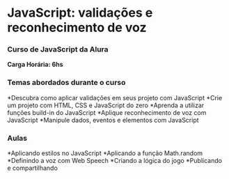 # JavaScript: validações e reconhecimento de voz

### Curso de JavaScript da Alura
**Carga Horária: 6hs**

### Temas abordados durante o curso
*Descubra como aplicar validações em seus projeto com JavaScript
*Crie um projeto com HTML, CSS e JavaScript do zero
*Aprenda a utilizar funções build-in do JavaScript
*Aplique reconhecimento de voz com JavaScript
*Manipule dados, eventos e elementos com JavaScript

### Aulas
*Aplicando estilos no JavaScript
*Aplicando a função Math.random
*Definindo a voz com Web Speech
*Criando a lógica do jogo
*Publicando e compartilhando


